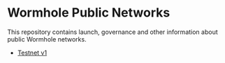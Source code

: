 # Wormhole Public Networks

This repository contains launch, governance and other information about public Wormhole networks.

- [Testnet v1](testnetv1/info.md)
